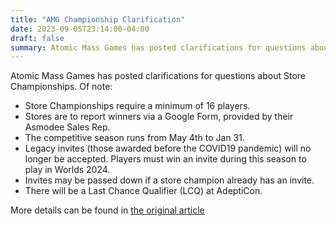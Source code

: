 ```yaml
---
title: "AMG Championship Clarification"
date: 2023-09-05T23:14:00-04:00
draft: false
summary: Atomic Mass Games has posted clarifications for questions about Store Championships.
---
```


Atomic Mass Games has posted clarifications for questions about Store Championships. Of note:

- Store Championships require a minimum of 16 players.
- Stores are to report winners via a Google Form, provided by their Asmodee Sales Rep.
- The competitive season runs from May 4th to Jan 31.
- Legacy invites (those awarded before the COVID19 pandemic) will no longer be accepted. Players must win an invite during this season to play in Worlds 2024.
- Invites may be passed down if a store champion already has an invite.
- There will be a Last Chance Qualifier (LCQ) at AdeptiCon.

More details can be found in [the original article](https://www.atomicmassgames.com/transmissions/store-championship-kit-confusion)
